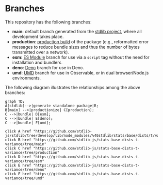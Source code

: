 <!--

@license Apache-2.0

Copyright (c) 2022 The Stdlib Authors.

Licensed under the Apache License, Version 2.0 (the "License");
you may not use this file except in compliance with the License.
You may obtain a copy of the License at

    http://www.apache.org/licenses/LICENSE-2.0

Unless required by applicable law or agreed to in writing, software
distributed under the License is distributed on an "AS IS" BASIS,
WITHOUT WARRANTIES OR CONDITIONS OF ANY KIND, either express or implied.
See the License for the specific language governing permissions and
limitations under the License.

-->

# Branches

This repository has the following branches:

-   **main**: default branch generated from the [stdlib project][stdlib-url], where all development takes place.
-   **production**: [production build][production-url] of the package (e.g., reformatted error messages to reduce bundle sizes and thus the number of bytes transmitted over a network).
-   **esm**: [ES Module][esm-url] branch for use via a `script` tag without the need for installation and bundlers.
-   **deno**: [Deno][deno-url] branch for use in Deno.
-   **umd**: [UMD][umd-url] branch for use in Observable, or in dual browser/Node.js environments.

The following diagram illustrates the relationships among the above branches:

```mermaid
graph TD;
A[stdlib]-->|generate standalone package|B;
B[main] -->|productionize| C[production];
C -->|bundle| D[esm];
C -->|bundle| E[deno];
C -->|bundle| F[umd];

click A href "https://github.com/stdlib-js/stdlib/tree/develop/lib/node_modules/%40stdlib/stats/base/dists/t/variance"
click B href "https://github.com/stdlib-js/stats-base-dists-t-variance/tree/main"
click C href "https://github.com/stdlib-js/stats-base-dists-t-variance/tree/production"
click D href "https://github.com/stdlib-js/stats-base-dists-t-variance/tree/esm"
click E href "https://github.com/stdlib-js/stats-base-dists-t-variance/tree/deno"
click F href "https://github.com/stdlib-js/stats-base-dists-t-variance/tree/umd"
```

[stdlib-url]: https://github.com/stdlib-js/stdlib/tree/develop/lib/node_modules/%40stdlib/stats/base/dists/t/variance
[production-url]: https://github.com/stdlib-js/stats-base-dists-t-variance/tree/production
[deno-url]: https://github.com/stdlib-js/stats-base-dists-t-variance/tree/deno
[umd-url]: https://github.com/stdlib-js/stats-base-dists-t-variance/tree/umd
[esm-url]: https://github.com/stdlib-js/stats-base-dists-t-variance/tree/esm